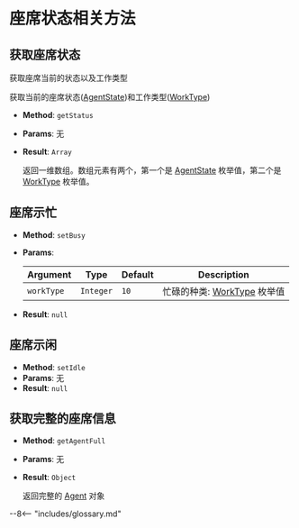 # 座席状态相关方法

## 获取座席状态

获取座席当前的状态以及工作类型

获取当前的座席状态([AgentState][])和工作类型([WorkType][])

-   **Method**: `getStatus`

-   **Params**: 无

-   **Result**: `Array`

    返回一维数组。数组元素有两个，第一个是 [AgentState][] 枚举值，第二个是 [WorkType][] 枚举值。

## 座席示忙

-   **Method**: `setBusy`

-   **Params**:

    | Argument   | Type      | Default | Description                     |
    | ---------- | --------- | ------- | ------------------------------- |
    | `workType` | `Integer` | `10`    | 忙碌的种类: [WorkType][] 枚举值 |

-   **Result**: `null`

## 座席示闲

-   **Method**: `setIdle`
-   **Params**: 无
-   **Result**: `null`

## 获取完整的座席信息

-   **Method**: `getAgentFull`

-   **Params**: 无

-   **Result**: `Object`

    返回完整的 [Agent][] 对象

[agent]: ../types/agent.md
[agentstate]: ../types/enums.md#座席状态
[worktype]: ../types/enums.md#座席工作类型

--8<-- "includes/glossary.md"
